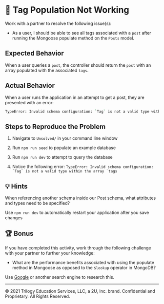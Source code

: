 # 🐛 Tag Population Not Working

Work with a partner to resolve the following issue(s):

* As a user, I should be able to see all tags associated with a `post` after running the Mongoose populate method on the `Posts` model.

## Expected Behavior

When a user queries a `post`, the controller should return the `post` with an array populated with the associated `tags`.

## Actual Behavior

When a user runs the application in an attempt to get a post, they are presented with an error:

```sh
TypeError: Invalid schema configuration: `Tag` is not a valid type within the array `tags`
```

## Steps to Reproduce the Problem

1. Navigate to `Unsolved/` in your command line window

2. Run `npm run seed` to populate an example database

3. Run `npm run dev` to attempt to query the database

4. Notice the following error: ``TypeError: Invalid schema configuration: `Tag` is not a valid type within the array `tags``

## 💡 Hints

When referencing another schema inside our Post schema, what attributes and types need to be specified?

Use `npm run dev` to automatically restart your application after you save changes

## 🏆 Bonus

If you have completed this activity, work through the following challenge with your partner to further your knowledge:

* What are the performance benefits associated with using the populate method in Mongoose as opposed to the `$lookup` operator in MongoDB?

Use [Google](https://www.google.com) or another search engine to research this.

---
© 2021 Trilogy Education Services, LLC, a 2U, Inc. brand. Confidential and Proprietary. All Rights Reserved.
